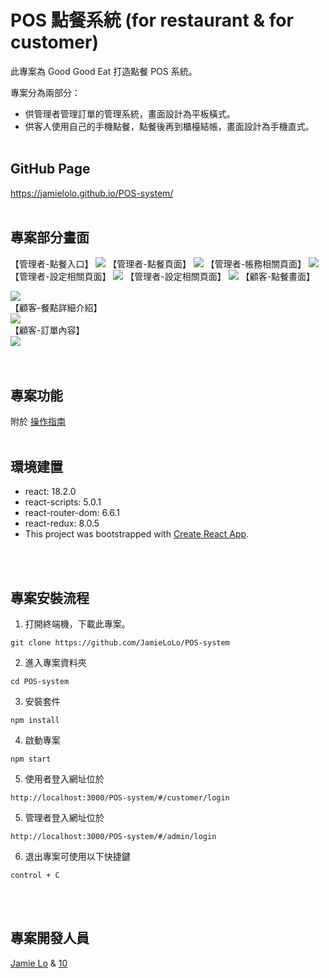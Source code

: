 # POS 點餐系統 (for restaurant & for customer)

此專案為 Good Good Eat 打造點餐 POS 系統。

專案分為兩部分：

- 供管理者管理訂單的管理系統，畫面設計為平板橫式。
- 供客人使用自己的手機點餐，點餐後再到櫃檯結帳，畫面設計為手機直式。
  <br/>
  <br/>

## GitHub Page

https://jamielolo.github.io/POS-system/
<br/>
<br/>

## 專案部分畫面

【管理者-點餐入口】
<img src="./src/POSComponents/assets/projectImage/table.png" />
【管理者-點餐頁面】
<img src="./src/POSComponents/assets/projectImage/admin_order.png" />
【管理者-帳務相關頁面】
<img src="./src/POSComponents/assets/projectImage/revenue.png" />
【管理者-設定相關頁面】
<img src="./src/POSComponents/assets/projectImage/product_setting.png" />
【管理者-設定相關頁面】
<img src="./src/POSComponents/assets/projectImage/order_table.png" />
【顧客-點餐畫面】

<div><img src="./src/POSComponents/assets/projectImage/customer_order.png" /></div>
【顧客-餐點詳細介紹】
<div><img src="./src/POSComponents/assets/projectImage/Product_detail.png" /></div>
【顧客-訂單內容】
<div><img src="./src/POSComponents/assets/projectImage/receipt.png" /></div>
<br/>
<br/>

## 專案功能

附於 <a href="https://www.notion.so/b94d811bceb34b90a6587938652d99b8">操作指南</a>
<br/>
<br/>

## 環境建置

- react: 18.2.0
- react-scripts: 5.0.1
- react-router-dom: 6.6.1
- react-redux: 8.0.5
- This project was bootstrapped with [Create React App](https://github.com/facebook/create-react-app).

<br/>
<br/>

## 專案安裝流程

1. 打開終端機，下載此專案。

```
git clone https://github.com/JamieLoLo/POS-system
```

2. 進入專案資料夾

```
cd POS-system
```

3. 安裝套件

```
npm install
```

4. 啟動專案

```
npm start
```

5. 使用者登入網址位於

```
http://localhost:3000/POS-system/#/customer/login
```

5. 管理者登入網址位於

```
http://localhost:3000/POS-system/#/admin/login
```

6. 退出專案可使用以下快捷鍵

```
control + C
```

</br>
</br>

## 專案開發人員

<a href="https://github.com/JamieLoLo">Jamie Lo</a> & <a href="https://github.com/OneZerocococo">10</a>
